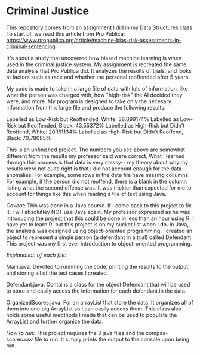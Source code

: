 # Criminal Justice

This repository comes from an assignment I did in my Data Structures class. To start of, we read this article from Pro Publica:
https://www.propublica.org/article/machine-bias-risk-assessments-in-criminal-sentencing

It's about a study that uncovered how biased machine learning is when used in the criminal justice system. My assignment is recreated the same data analysis that Pro Publica did. It analyzes the results of trials, and looks at factors such as race and whether the personal reoffended after 5 years. 

My code is made to take in a large file of data with lots of information, like what the person was charged with, how "high-risk" the AI decided they were, and more. My program is designed to take only the necesary information from this large file and produce the following results:

Labelled as Low-Risk but Reoffended, White:       38.099174%
Labelled as Low-Risk but Reoffended, Black:       43.55372%
Labelled as High-Risk but Didn't Reoffend, White: 20.151134%
Labelled as High-Risk but Didn't Reoffend, Black: 70.78085%

This is an unfinished project. The numbers you see above are somewhat different from the results my professor said were correct. What I learned through this process is that data is very messy-- my theory about why my results were not quite right is that I did not account enough for the data anomalies. For example, some rows in the data file have missing collumns. For example, if the person did not reoffend, there is a blank in the column listing what the second offense was. It was trickier than expected for me to account for things like this when reading a file of text using Java. 

*Caveat:*
This was done in a Java course. If I come back to this project to fix it, I will absolutley NOT use Java again. My professor expressed as he was introducing the project that this could be done in less than an hour using R. I have yet to learn R, but this project is on my bucket list when I do. In Java, the analysis was designed using object-oriented programming. I created an object to represent a single person (a defendant in a trial) called Defendant. This project was my first ever introduction to object-oriented programming. 

*Explanation of each file:*

Main.java: Devoted to runnning the code, printing the results to the output, and storing all of the test cases I created. 

Defendant.java: Contains a class for the object Defendant that will be used to store and easily access the information for each defendant in the data.

OrganizedScores.java: For an arrayList that store the data. It organizes all of them into one big ArrayList so I can easily access them. This class also holds some useful medthods I made that can be used to populate the ArrayList and further organize the data.

*How to run:*
This project requires the 3 java files and the compas-scores.csv file to run. It simply prints the output to the console upon being run.
